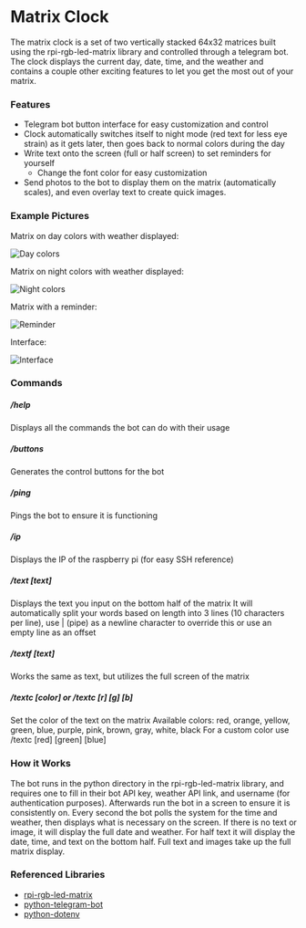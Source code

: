 # Matrix Clock

The matrix clock is a set of two vertically stacked 64x32 matrices built using the rpi-rgb-led-matrix library and controlled through a telegram bot. The clock displays the current day, date, time, and the weather and contains a couple other exciting features to let you get the most out of your matrix.

### Features
- Telegram bot button interface for easy customization and control
- Clock automatically switches itself to night mode (red text for less eye strain) as it gets later, then goes back to normal colors during the day
- Write text onto the screen (full or half screen) to set reminders for yourself
	- Change the font color for easy customization
- Send photos to the bot to display them on the matrix (automatically scales), and even overlay text to create quick images.

### Example Pictures
Matrix on day colors with weather displayed:


![Day colors](https://i.imgur.com/1ETmAOj.jpg "Day colors")

Matrix on night colors with weather displayed:


![Night colors](https://i.imgur.com/OOEOef5.jpg "Night colors")

Matrix with a reminder:


![Reminder](https://i.imgur.com/9ZzBVqw.jpg "Reminder")

Interface:


![Interface](https://i.imgur.com/cHN4hDS.jpg "Interface")

### Commands
##### /help
Displays all the commands the bot can do with their usage

##### /buttons
Generates the control buttons for the bot

##### /ping
Pings the bot to ensure it is functioning

##### /ip
Displays the IP of the raspberry pi (for easy SSH reference)

##### /text [text]
Displays the text you input on the bottom half of the matrix
It will automatically split your words based on length into 3 lines (10 characters per line), use | (pipe) as a newline character to override this or use an empty line as an offset

##### /textf [text]
Works the same as text, but utilizes the full screen of the matrix

##### /textc [color] or /textc [r] [g] [b]
Set the color of the text on the matrix
Available colors: red, orange, yellow, green, blue, purple, pink, brown, gray, white, black
For a custom color use /textc [red] [green] [blue]

### How it Works
The bot runs in the python directory in the rpi-rgb-led-matrix library, and requires one to fill in their bot API key, weather API link, and username (for authentication purposes). Afterwards run the bot in a screen to ensure it is consistently on. Every second the bot polls the system for the time and weather, then displays what is necessary on the screen. If there is no text or image, it will display the full date and weather. For half text it will display the date, time, and text on the bottom half. Full text and images take up the full matrix display.

### Referenced Libraries
- [rpi-rgb-led-matrix](https://github.com/hzeller/rpi-rgb-led-matrix "rpi-rgb-led-matrix")
- [python-telegram-bot](https://github.com/python-telegram-bot/python-telegram-bot "python-telegram-bot")
- [python-dotenv](https://github.com/theskumar/python-dotenv "python-dotenv")
